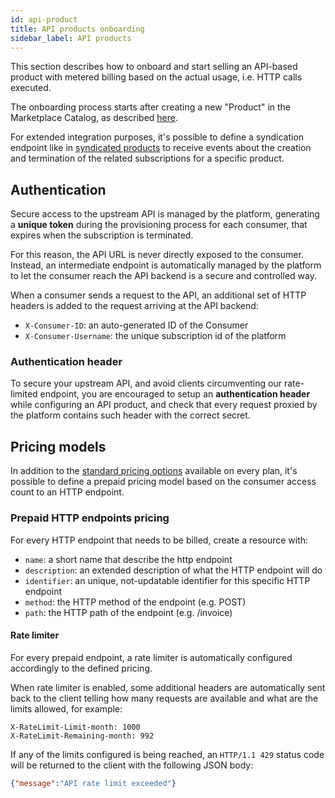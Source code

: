 ```yaml
---
id: api-product
title: API products onboarding
sidebar_label: API products
---
```


This section describes how to onboard and start selling an API-based
product with metered billing based on the actual usage, i.e. HTTP calls
executed.

The onboarding process starts after creating a new "Product" in the Marketplace
Catalog, as described [here](onboarding.md#applications-catalogue).

For extended integration purposes, it's possible to define a syndication
endpoint like in [syndicated products](syndication.md) to receive events about
the creation and termination of the related subscriptions for a specific
product.

## Authentication

Secure access to the upstream API is managed by the platform, generating a
**unique token** during the provisioning process for each consumer, that expires
when the subscription is terminated.

For this reason, the API URL is never directly exposed to the consumer. Instead,
an intermediate endpoint is automatically managed by the platform to let the
consumer reach the API backend is a secure and controlled way.

When a consumer sends a request to the API, an additional set of HTTP headers is
added to the request arriving at the API backend:

* `X-Consumer-ID`: an auto-generated ID of the Consumer
* `X-Consumer-Username`: the unique subscription id of the platform

### Authentication header

To secure your upstream API, and avoid clients circumventing our rate-limited
endpoint, you are encouraged to setup an **authentication header** while
configuring an API product, and check that every request proxied by the platform
contains such header with the correct secret.

## Pricing models

In addition to the [standard pricing
options](onboarding.md#available-pricing-models) available on every plan, it's
possible to define a prepaid pricing model based on the consumer access count
to an HTTP endpoint.

### Prepaid HTTP endpoints pricing

For every HTTP endpoint that needs to be billed, create a resource with:

* `name`: a short name that describe the http endpoint
* `description`: an extended description of what the HTTP endpoint will do
* `identifier`: an unique, not-updatable identifier for this specific HTTP
  endpoint
* `method`: the HTTP method of the endpoint (e.g. POST)
* `path`: the HTTP path of the endpoint (e.g. /invoice)

#### Rate limiter

For every prepaid endpoint, a rate limiter is automatically configured
accordingly to the defined pricing.

When rate limiter is enabled, some additional headers are automatically sent
back to the client telling how many requests are available and what are the
limits allowed, for example:

```http
X-RateLimit-Limit-month: 1000
X-RateLimit-Remaining-month: 992
```

If any of the limits configured is being reached, an `HTTP/1.1 429` status code
will be returned to the client with the following JSON body:

```json
{"message":"API rate limit exceeded"}
```
